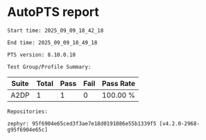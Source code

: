 # AutoPTS report

    Start time: 2025_09_09_18_42_18

    End time: 2025_09_09_18_49_18

    PTS version: 8.10.0.10

    Test Group/Profile Summary: 
|  Suite  | Total | Pass | Fail | Pass Rate|
|---------|-------|------|------|----------|
|A2DP     |1      |1     |0     | 100.00 % |

    Repositories:

	zephyr: 95f6904e65ced3f3ae7e18d0191086e55b1339f5 [v4.2.0-2968-g95f6904e65c]
